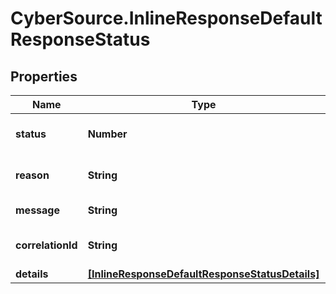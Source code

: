 # CyberSource.InlineResponseDefaultResponseStatus

## Properties
Name | Type | Description | Notes
------------ | ------------- | ------------- | -------------
**status** | **Number** | HTTP Status code. | [optional] 
**reason** | **String** | Error Reason Code. | [optional] 
**message** | **String** | Error Message. | [optional] 
**correlationId** | **String** | API correlation ID. | [optional] 
**details** | [**[InlineResponseDefaultResponseStatusDetails]**](InlineResponseDefaultResponseStatusDetails.md) |  | [optional] 


